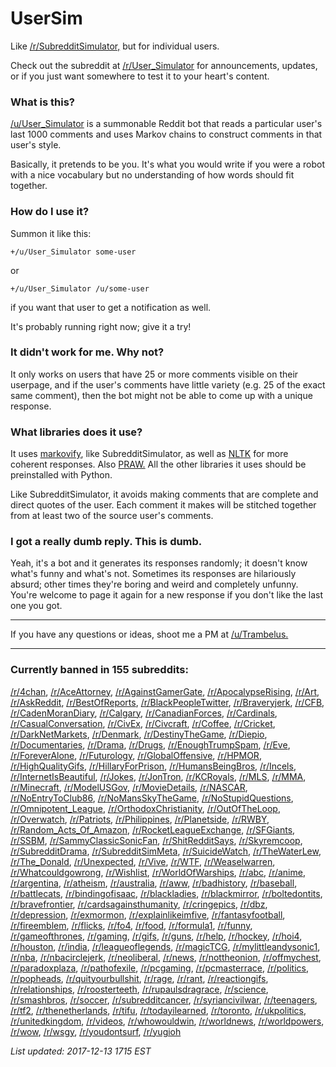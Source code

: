 # UserSim
Like [/r/SubredditSimulator,](http://www.reddit.com/r/SubredditSimulator) but for individual users.

Check out the subreddit at [/r/User_Simulator](http://www.reddit.com/r/User_Simulator) for announcements, updates, or if you just want somewhere to test it to your heart's content.

### What is this?

[/u/User_Simulator](http://www.reddit.com/user/User_Simulator) is a summonable Reddit bot that reads a particular user's last 1000 comments and uses Markov chains to construct comments in that user's style.

Basically, it pretends to be you. It's what you would write if you were a robot with a nice vocabulary but no understanding of how words should fit together.

### How do I use it?

Summon it like this:

    +/u/User_Simulator some-user
  
or

    +/u/User_Simulator /u/some-user
  
if you want that user to get a notification as well.

It's probably running right now; give it a try!

### It didn't work for me. Why not?

It only works on users that have 25 or more comments visible on their userpage, and if the user's comments have little variety (e.g. 25 of the exact same comment), then the bot might not be able to come up with a unique response.

### What libraries does it use?

It uses [markovify](https://github.com/jsvine/markovify), like SubredditSimulator, as well as [NLTK](http://www.nltk.org/) for more coherent responses. Also [PRAW.](https://praw.readthedocs.org/en/v3.1.0/) All the other libraries it uses should be preinstalled with Python.

Like SubredditSimulator, it avoids making comments that are complete and direct quotes of the user. Each comment it makes will be stitched together from at least two of the source user's comments.


### I got a really dumb reply. This is dumb.

Yeah, it's a bot and it generates its responses randomly; it doesn't know what's funny and what's not. Sometimes its responses are hilariously absurd; other times they're boring and weird and completely unfunny. You're welcome to page it again for a new response if you don't like the last one you got.

-----

If you have any questions or ideas, shoot me a PM at [/u/Trambelus.](https://www.reddit.com/message/compose/?to=trambelus)

-----

### Currently banned in 155 subreddits:

[/r/4chan](http://reddit.com/r/4chan), [/r/AceAttorney](http://reddit.com/r/AceAttorney), [/r/AgainstGamerGate](http://reddit.com/r/AgainstGamerGate), [/r/ApocalypseRising](http://reddit.com/r/ApocalypseRising), [/r/Art](http://reddit.com/r/Art), [/r/AskReddit](http://reddit.com/r/AskReddit), [/r/BestOfReports](http://reddit.com/r/BestOfReports), [/r/BlackPeopleTwitter](http://reddit.com/r/BlackPeopleTwitter), [/r/Braveryjerk](http://reddit.com/r/Braveryjerk), [/r/CFB](http://reddit.com/r/CFB), [/r/CadenMoranDiary](http://reddit.com/r/CadenMoranDiary), [/r/Calgary](http://reddit.com/r/Calgary), [/r/CanadianForces](http://reddit.com/r/CanadianForces), [/r/Cardinals](http://reddit.com/r/Cardinals), [/r/CasualConversation](http://reddit.com/r/CasualConversation), [/r/CivEx](http://reddit.com/r/CivEx), [/r/Civcraft](http://reddit.com/r/Civcraft), [/r/Coffee](http://reddit.com/r/Coffee), [/r/Cricket](http://reddit.com/r/Cricket), [/r/DarkNetMarkets](http://reddit.com/r/DarkNetMarkets), [/r/Denmark](http://reddit.com/r/Denmark), [/r/DestinyTheGame](http://reddit.com/r/DestinyTheGame), [/r/Diepio](http://reddit.com/r/Diepio), [/r/Documentaries](http://reddit.com/r/Documentaries), [/r/Drama](http://reddit.com/r/Drama), [/r/Drugs](http://reddit.com/r/Drugs), [/r/EnoughTrumpSpam](http://reddit.com/r/EnoughTrumpSpam), [/r/Eve](http://reddit.com/r/Eve), [/r/ForeverAlone](http://reddit.com/r/ForeverAlone), [/r/Futurology](http://reddit.com/r/Futurology), [/r/GlobalOffensive](http://reddit.com/r/GlobalOffensive), [/r/HPMOR](http://reddit.com/r/HPMOR), [/r/HighQualityGifs](http://reddit.com/r/HighQualityGifs), [/r/HillaryForPrison](http://reddit.com/r/HillaryForPrison), [/r/HumansBeingBros](http://reddit.com/r/HumansBeingBros), [/r/Incels](http://reddit.com/r/Incels), [/r/InternetIsBeautiful](http://reddit.com/r/InternetIsBeautiful), [/r/Jokes](http://reddit.com/r/Jokes), [/r/JonTron](http://reddit.com/r/JonTron), [/r/KCRoyals](http://reddit.com/r/KCRoyals), [/r/MLS](http://reddit.com/r/MLS), [/r/MMA](http://reddit.com/r/MMA), [/r/Minecraft](http://reddit.com/r/Minecraft), [/r/ModelUSGov](http://reddit.com/r/ModelUSGov), [/r/MovieDetails](http://reddit.com/r/MovieDetails), [/r/NASCAR](http://reddit.com/r/NASCAR), [/r/NoEntryToClub86](http://reddit.com/r/NoEntryToClub86), [/r/NoMansSkyTheGame](http://reddit.com/r/NoMansSkyTheGame), [/r/NoStupidQuestions](http://reddit.com/r/NoStupidQuestions), [/r/Omnipotent_League](http://reddit.com/r/Omnipotent_League), [/r/OrthodoxChristianity](http://reddit.com/r/OrthodoxChristianity), [/r/OutOfTheLoop](http://reddit.com/r/OutOfTheLoop), [/r/Overwatch](http://reddit.com/r/Overwatch), [/r/Patriots](http://reddit.com/r/Patriots), [/r/Philippines](http://reddit.com/r/Philippines), [/r/Planetside](http://reddit.com/r/Planetside), [/r/RWBY](http://reddit.com/r/RWBY), [/r/Random_Acts_Of_Amazon](http://reddit.com/r/Random_Acts_Of_Amazon), [/r/RocketLeagueExchange](http://reddit.com/r/RocketLeagueExchange), [/r/SFGiants](http://reddit.com/r/SFGiants), [/r/SSBM](http://reddit.com/r/SSBM), [/r/SammyClassicSonicFan](http://reddit.com/r/SammyClassicSonicFan), [/r/ShitRedditSays](http://reddit.com/r/ShitRedditSays), [/r/Skyremcoop](http://reddit.com/r/Skyremcoop), [/r/SubredditDrama](http://reddit.com/r/SubredditDrama), [/r/SubredditSimMeta](http://reddit.com/r/SubredditSimMeta), [/r/SuicideWatch](http://reddit.com/r/SuicideWatch), [/r/TheWaterLew](http://reddit.com/r/TheWaterLew), [/r/The_Donald](http://reddit.com/r/The_Donald), [/r/Unexpected](http://reddit.com/r/Unexpected), [/r/Vive](http://reddit.com/r/Vive), [/r/WTF](http://reddit.com/r/WTF), [/r/Weaselwarren](http://reddit.com/r/Weaselwarren), [/r/Whatcouldgowrong](http://reddit.com/r/Whatcouldgowrong), [/r/Wishlist](http://reddit.com/r/Wishlist), [/r/WorldOfWarships](http://reddit.com/r/WorldOfWarships), [/r/abc](http://reddit.com/r/abc), [/r/anime](http://reddit.com/r/anime), [/r/argentina](http://reddit.com/r/argentina), [/r/atheism](http://reddit.com/r/atheism), [/r/australia](http://reddit.com/r/australia), [/r/aww](http://reddit.com/r/aww), [/r/badhistory](http://reddit.com/r/badhistory), [/r/baseball](http://reddit.com/r/baseball), [/r/battlecats](http://reddit.com/r/battlecats), [/r/bindingofisaac](http://reddit.com/r/bindingofisaac), [/r/blackladies](http://reddit.com/r/blackladies), [/r/blackmirror](http://reddit.com/r/blackmirror), [/r/boltedontits](http://reddit.com/r/boltedontits), [/r/bravefrontier](http://reddit.com/r/bravefrontier), [/r/cardsagainsthumanity](http://reddit.com/r/cardsagainsthumanity), [/r/cringepics](http://reddit.com/r/cringepics), [/r/dbz](http://reddit.com/r/dbz), [/r/depression](http://reddit.com/r/depression), [/r/exmormon](http://reddit.com/r/exmormon), [/r/explainlikeimfive](http://reddit.com/r/explainlikeimfive), [/r/fantasyfootball](http://reddit.com/r/fantasyfootball), [/r/fireemblem](http://reddit.com/r/fireemblem), [/r/flicks](http://reddit.com/r/flicks), [/r/fo4](http://reddit.com/r/fo4), [/r/food](http://reddit.com/r/food), [/r/formula1](http://reddit.com/r/formula1), [/r/funny](http://reddit.com/r/funny), [/r/gameofthrones](http://reddit.com/r/gameofthrones), [/r/gaming](http://reddit.com/r/gaming), [/r/gifs](http://reddit.com/r/gifs), [/r/guns](http://reddit.com/r/guns), [/r/help](http://reddit.com/r/help), [/r/hockey](http://reddit.com/r/hockey), [/r/hoi4](http://reddit.com/r/hoi4), [/r/houston](http://reddit.com/r/houston), [/r/india](http://reddit.com/r/india), [/r/leagueoflegends](http://reddit.com/r/leagueoflegends), [/r/magicTCG](http://reddit.com/r/magicTCG), [/r/mylittleandysonic1](http://reddit.com/r/mylittleandysonic1), [/r/nba](http://reddit.com/r/nba), [/r/nbacirclejerk](http://reddit.com/r/nbacirclejerk), [/r/neoliberal](http://reddit.com/r/neoliberal), [/r/news](http://reddit.com/r/news), [/r/nottheonion](http://reddit.com/r/nottheonion), [/r/offmychest](http://reddit.com/r/offmychest), [/r/paradoxplaza](http://reddit.com/r/paradoxplaza), [/r/pathofexile](http://reddit.com/r/pathofexile), [/r/pcgaming](http://reddit.com/r/pcgaming), [/r/pcmasterrace](http://reddit.com/r/pcmasterrace), [/r/politics](http://reddit.com/r/politics), [/r/popheads](http://reddit.com/r/popheads), [/r/quityourbullshit](http://reddit.com/r/quityourbullshit), [/r/rage](http://reddit.com/r/rage), [/r/rant](http://reddit.com/r/rant), [/r/reactiongifs](http://reddit.com/r/reactiongifs), [/r/relationships](http://reddit.com/r/relationships), [/r/roosterteeth](http://reddit.com/r/roosterteeth), [/r/rupaulsdragrace](http://reddit.com/r/rupaulsdragrace), [/r/science](http://reddit.com/r/science), [/r/smashbros](http://reddit.com/r/smashbros), [/r/soccer](http://reddit.com/r/soccer), [/r/subredditcancer](http://reddit.com/r/subredditcancer), [/r/syriancivilwar](http://reddit.com/r/syriancivilwar), [/r/teenagers](http://reddit.com/r/teenagers), [/r/tf2](http://reddit.com/r/tf2), [/r/thenetherlands](http://reddit.com/r/thenetherlands), [/r/tifu](http://reddit.com/r/tifu), [/r/todayilearned](http://reddit.com/r/todayilearned), [/r/toronto](http://reddit.com/r/toronto), [/r/ukpolitics](http://reddit.com/r/ukpolitics), [/r/unitedkingdom](http://reddit.com/r/unitedkingdom), [/r/videos](http://reddit.com/r/videos), [/r/whowouldwin](http://reddit.com/r/whowouldwin), [/r/worldnews](http://reddit.com/r/worldnews), [/r/worldpowers](http://reddit.com/r/worldpowers), [/r/wow](http://reddit.com/r/wow), [/r/wsgy](http://reddit.com/r/wsgy), [/r/youdontsurf](http://reddit.com/r/youdontsurf), [/r/yugioh](http://reddit.com/r/yugioh)

*List updated: 2017-12-13 1715 EST*
